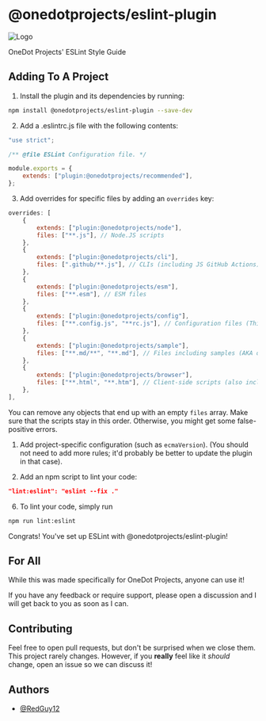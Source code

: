 # @onedotprojects/eslint-plugin

![Logo](https://cdn.onedot.cf/brand/SVG/NoPadding/One%20Dot%20NoPad.svg)

OneDot Projects' ESLint Style Guide

## Adding To A Project

1. Install the plugin and its dependencies by running:

```bash
npm install @onedotprojects/eslint-plugin --save-dev
```

2. Add a .eslintrc.js file with the following contents:

```js
"use strict";

/** @file ESLint Configuration file. */

module.exports = {
	extends: ["plugin:@onedotprojects/recommended"],
};
```

3. Add overrides for specific files by adding an `overrides` key:

```js
overrides: [
	{
		extends: ["plugin:@onedotprojects/node"],
		files: ["**.js"], // Node.JS scripts
	},
	{
		extends: ["plugin:@onedotprojects/cli"],
		files: [".github/**.js"], // CLIs (including JS GitHub Actions)
	},
	{
		extends: ["plugin:@onedotprojects/esm"],
		files: ["**.esm"], // ESM files
	},
	{
		extends: ["plugin:@onedotprojects/config"],
		files: ["**.config.js", "**rc.js"], // Configuration files (This usually catches all of them)
	},
	{
		extends: ["plugin:@onedotprojects/sample"],
		files: ["**.md/**", "**.md"], // Files including samples (AKA docs) (also include HTML and Markdown files)
	},
	{
		extends: ["plugin:@onedotprojects/browser"],
		files: ["**.html", "**.htm"], // Client-side scripts (also include HTML files)
	},
],

```

You can remove any objects that end up with an empty `files` array. Make sure that the scripts stay
in this order. Otherwise, you might get some false-positive errors.

1. Add project-specific configuration (such as `ecmaVersion`). (You should not need to add more
   rules; it'd probably be better to update the plugin in that case).

2. Add an npm script to lint your code:

```json
"lint:eslint": "eslint --fix ."
```

6. To lint your code, simply run

```sh
npm run lint:eslint
```

Congrats! You've set up ESLint with @onedotprojects/eslint-plugin!

## For All

While this was made specifically for OneDot Projects, anyone can use it!

If you have any feedback or require support, please open a discussion and I will get back to you as
soon as I can.

## Contributing

Feel free to open pull requests, but don't be surprised when we close them. This project rarely
changes. However, if you **really** feel like it _should_ change, open an issue so we can discuss it!

## Authors

-   [@RedGuy12](https://www.github.com/RedGuy12)
